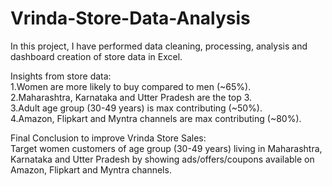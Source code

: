 # Vrinda-Store-Data-Analysis
In this project, I have performed data cleaning, processing, analysis and dashboard creation of store data in Excel.

Insights from store data:<br>
1.Women are more likely to buy compared to men (~65%).<br>
2.Maharashtra, Karnataka and Utter Pradesh are the top 3.<br>
3.Adult age group (30-49 years) is max contributing (~50%).<br>
4.Amazon, Flipkart and Myntra channels are max contributing (~80%).<br>

Final Conclusion to improve Vrinda Store Sales:<br>
Target women customers of age group (30-49 years) living in Maharashtra, Karnataka and Utter Pradesh by showing ads/offers/coupons available on Amazon, Flipkart and Myntra channels.
